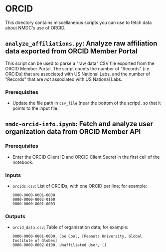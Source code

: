 # ORCID

This directory contains miscellaneous scripts you can use to fetch data about NMDC's use of ORCID.

## `analyze_affiliations.py`: Analyze raw affiliation data exported from ORCID Member Portal

This script can be used to parse a "raw data" CSV file exported from the ORCID Member Portal. The script counts the number of "Records" (i.e. ORCIDs) that are associated with US National Labs, and the number of "Records" that are _not_ associated with US National Labs.

### Prerequisites

- Update the file path in `csv_file` (near the bottom of the script), so that it points to the input file.

## `nmdc-orcid-info.ipynb`: Fetch and analyze user organization data from ORCID Member API

### Prerequisites

- Enter the ORCID Client ID and ORCID Client Secret in the first cell of the notebook.

### Inputs

- `orcids.csv`: List of ORCIDs, with one ORCID per line; for example:
  ```csv
  0000-0000-0001-0000
  0000-0000-0002-0100
  0000-0000-0001-0003
  ```

### Outputs

- `orcid_data.csv`; Table of organization data; for example:
  ```csv
  0000-0000-0001-0000, Joe Cool, [Peanuts University, Global Institute of Globes]
  0000-0000-0002-0100, Unaffiliated User, []
  ```